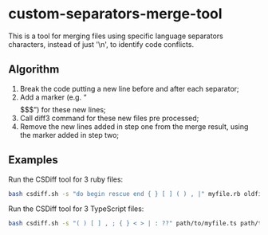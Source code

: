 # custom-separators-merge-tool

This is a tool for merging files using specific language separators characters, instead of just '\n', to identify code conflicts.

## Algorithm

1. Break the code putting a new line before and after each separator;
2. Add a marker (e.g. “$$$$$$$”) for these new lines;
3. Call diff3 command for these new files pre processed;
4. Remove the new lines added in step one from the merge result, using the marker added in step two;

## Examples
Run the CSDiff tool for 3 ruby files:
```sh
bash csdiff.sh -s "do begin rescue end { } [ ] ( ) , |" myfile.rb oldfile.rb yourfile.rb
```

Run the CSDiff tool for 3 TypeScript files:
```sh
bash csdiff.sh -s "( ) [ ] , ; { } < > | : ??" path/to/myfile.ts path/to/oldfile.ts path/to/yourfile.ts
```
